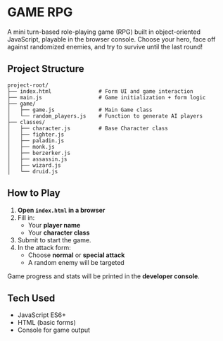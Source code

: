 # GAME RPG

A mini turn-based role-playing game (RPG) built in object-oriented JavaScript, playable in the browser console. Choose your hero, face off against randomized enemies, and try to survive until the last round!


## Project Structure

```
project-root/
├── index.html               # Form UI and game interaction
├── main.js                  # Game initialization + form logic
├── game/
│   ├── game.js              # Main Game class
│   └── random_players.js    # Function to generate AI players
├── classes/
│   ├── character.js         # Base Character class
│   ├── fighter.js
│   ├── paladin.js
│   ├── monk.js
│   ├── berzerker.js
│   ├── assassin.js
│   ├── wizard.js
│   └── druid.js
```

## How to Play

1. **Open `index.html` in a browser**
2. Fill in:
   - Your **player name**
   - Your **character class**
3. Submit to start the game.
4. In the attack form:
   - Choose **normal** or **special attack**
   - A random enemy will be targeted

Game progress and stats will be printed in the **developer console**.


## Tech Used

- JavaScript ES6+
- HTML (basic forms)
- Console for game output

